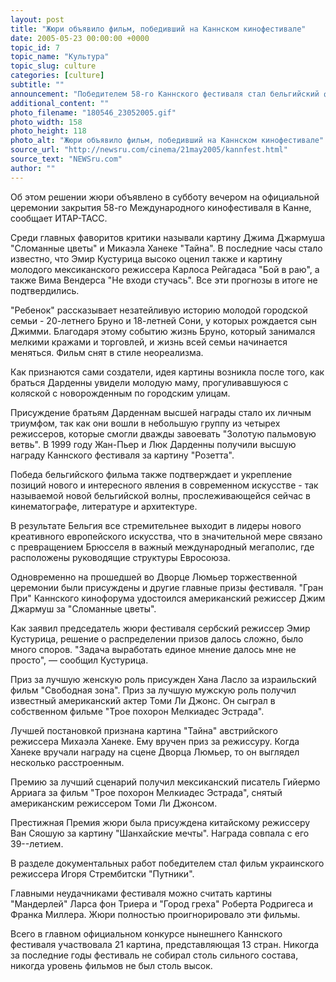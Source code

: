 ```yaml
---
layout: post
title: "Жюри объявило фильм, победивший на Каннском кинофестивале"
date: 2005-05-23 00:00:00 +0000
topic_id: 7
topic_name: "Культура"
topic_slug: culture
categories: [culture]
subtitle: ""
announcement: "Победителем 58-го Каннского фестиваля стал бельгийский фильм \"Ребенок\" братьев-режиссеров Жана-Пьера и Люка Дарденнов. Ему вручена высшая награда фестиваля - \"Золотая пальмовая ветвь\"."
additional_content: ""
photo_filename: "180546_23052005.gif"
photo_width: 158
photo_height: 118
photo_alt: "Жюри объявило фильм, победивший на Каннском кинофестивале"
source_url: "http://newsru.com/cinema/21may2005/kannfest.html"
source_text: "NEWSru.com"
author: ""
---
```

Об этом решении жюри объявлено в субботу вечером на официальной церемонии закрытия 58-го Международного кинофестиваля в Канне, сообщает ИТАР-ТАСС.

Среди главных фаворитов критики называли картину Джима Джармуша "Сломанные цветы" и Микаэла Ханеке "Тайна". В последние часы стало известно, что Эмир Кустурица высоко оценил также и картину молодого мексиканского режиссера Карлоса Рейгадаса "Бой в раю", а также Вима Вендерса "Не входи стучась". Все эти прогнозы в итоге не подтвердились.

"Ребенок" рассказывает незатейливую историю молодой городской семьи - 20-летнего Бруно и 18-летней Сони, у которых рождается сын Джимми. Благодаря этому событию жизнь Бруно, который занимался мелкими кражами и торговлей, и жизнь всей семьи начинается меняться. Фильм снят в стиле неореализма.

Как признаются сами создатели, идея картины возникла после того, как браться Дарденны увидели молодую маму, прогуливавшуюся с коляской с новорожденным по городским улицам.

Присуждение братьям Дарденнам высшей награды стало их личным триумфом, так как они вошли в небольшую группу из четырех режиссеров, которые смогли дважды завоевать "Золотую пальмовую ветвь". В 1999 году Жан-Пьер и Люк Дарденны получили высшую награду Каннского фестиваля за картину "Розетта".

Победа бельгийского фильма также подтверждает и укрепление позиций нового и интересного явления в современном искусстве - так называемой новой бельгийской волны, прослеживающейся сейчас в кинематографе, литературе и архитектуре.

В результате Бельгия все стремительнее выходит в лидеры нового креативного европейского искусства, что в значительной мере связано с превращением Брюсселя в важный международный мегаполис, где расположены руководящие структуры Евросоюза.

Одновременно на прошедшей во Дворце Люмьер торжественной церемонии были присуждены и другие главные призы фестиваля. "Гран При" Каннского кинофорума удостоился американский режиссер Джим Джармуш за "Сломанные цветы".

Как заявил председатель жюри фестиваля сербский режиссер Эмир Кустурица, решение о распределении призов далось сложно, было много споров. "Задача выработать единое мнение далось мне не просто", &mdash; сообщил Кустурица.

Приз за лучшую женскую роль присужден Хана Ласло за израильский фильм "Свободная зона". Приз за лучшую мужскую роль получил известный американский актер Томи Ли Джонс. Он сыграл в собственном фильме "Трое похорон Мелкиадес Эстрада".

Лучшей постановкой признана картина "Тайна" австрийского режиссера Михаэла Ханеке. Ему вручен приз за режиссуру. Когда Ханеке вручали награду на сцене Дворца Люмьер, то он выглядел несколько расстроенным.

Премию за лучший сценарий получил мексиканский писатель Гийермо Арриага за фильм "Трое похорон Мелкиадес Эстрада", снятый американским режиссером Томи Ли Джонсом.

Престижная Премия жюри была присуждена китайскому режиссеру Ван Сяошую за картину "Шанхайские мечты". Награда совпала с его 39--летием.

В разделе документальных работ победителем стал фильм украинского режиссера Игоря Стрембитски "Путники".

Главными неудачниками фестиваля можно считать картины "Мандерлей" Ларса фон Триера и "Город греха" Роберта Родригеса и Франка Миллера. Жюри полностью проигнорировало эти фильмы.

Всего в главном официальном конкурсе нынешнего Каннского фестиваля участвовала 21 картина, представляющая 13 стран. Никогда за последние годы фестиваль не собирал столь сильного состава, никогда уровень фильмов не был столь высок.
